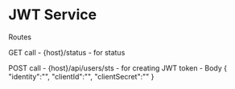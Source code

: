 # JWT Service

Routes

GET call  - {host}/status         -  for status

POST call - {host}/api/users/sts  -  for creating JWT token - 
Body
{
    "identity":"<identity>",
    "clientId":"<clientId>",
    "clientSecret":"<clientSecret>"
}
